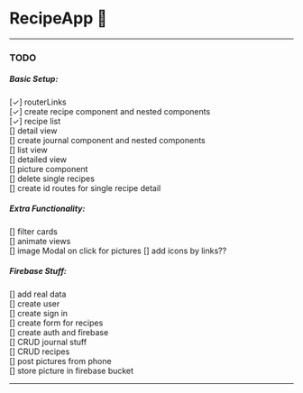 # RecipeApp 🧀
---
### TODO
##### Basic Setup:
[✓] routerLinks  
[✓] create recipe component and nested components  
[✓] recipe list  
[] detail view  
[] create journal component and nested components  
[] list view  
[] detailed view  
[] picture component  
[] delete single recipes  
[] create id routes for single recipe detail



##### Extra Functionality:
[] filter cards  
[] animate views  
[] image Modal on click for pictures
[] add icons by links??


##### Firebase Stuff:
[] add real data  
[] create user  
[] create sign in  
[] create form for recipes  
[] create auth and firebase  
[] CRUD journal stuff  
[] CRUD recipes  
[] post pictures from phone  
[] store picture in firebase bucket  

---
